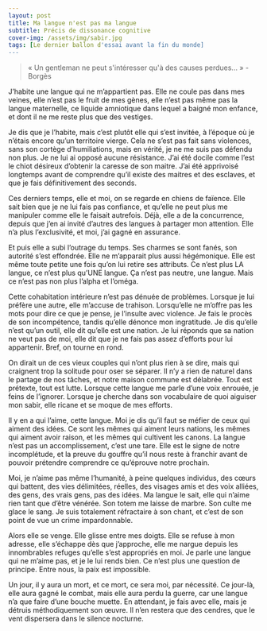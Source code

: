```yaml
---
layout: post
title: Ma langue n'est pas ma langue
subtitle: Précis de dissonance cognitive
cover-img: /assets/img/sabir.jpg
tags: [Le dernier ballon d'essai avant la fin du monde]
---
```


> « Un gentleman ne peut s'intéresser qu'à des causes perdues... » -	Borgès

J’habite une langue qui ne m’appartient pas. Elle ne coule pas dans mes veines, elle n’est pas le fruit de mes gènes, elle n’est pas même pas la langue maternelle, ce liquide amniotique dans lequel a baigné mon enfance, et dont il ne me reste plus que des vestiges.

Je dis que je l’habite, mais c’est plutôt elle qui s’est invitée, à l’époque où je n’étais encore qu’un territoire vierge. Cela ne s’est pas fait sans violences, sans son cortège d’humiliations, mais en vérité, je ne me suis pas défendu non plus. Je ne lui ai opposé aucune résistance. J’ai été docile comme l’est le chiot désireux d’obtenir la caresse de son maitre. J’ai été apprivoisé longtemps avant de comprendre qu’il existe des maitres et des esclaves, et que je fais définitivement des seconds.

Ces derniers temps, elle et moi, on se regarde en chiens de faïence. Elle sait bien que je ne lui fais pas confiance, et qu’elle ne peut plus me manipuler comme elle le faisait autrefois. Déjà, elle a de la concurrence, depuis que j’en ai invité d’autres des langues à partager mon attention. Elle n’a plus l’exclusivité, et moi, j’ai gagné en assurance. 

Et puis elle a subi l’outrage du temps. Ses charmes se sont fanés, son autorité s’est effondrée. Elle ne m’apparait plus aussi hégémonique. Elle est même toute petite une fois qu’on lui retire ses attributs. Ce n’est plus LA langue, ce n’est plus qu’UNE langue. Ça n’est pas neutre, une langue. Mais ce n’est pas non plus l’alpha et l’oméga.

Cette cohabitation intérieure n’est pas dénuée de problèmes. Lorsque je lui préfère une autre, elle m’accuse de trahison. Lorsqu’elle ne m’offre pas les mots pour dire ce que je pense, je l’insulte avec violence. Je fais le procès de son incompétence, tandis qu’elle dénonce mon ingratitude. Je dis qu’elle n’est qu’un outil, elle dit qu’elle est une nation. Je lui réponds que sa nation ne veut pas de moi, elle dit que je ne fais pas assez d’efforts pour lui appartenir. Bref, on tourne en rond.

On dirait un de ces vieux couples qui n’ont plus rien à se dire, mais qui craignent trop la solitude pour oser se séparer. Il n’y a rien de naturel dans le partage de nos tâches, et notre maison commune est délabrée. Tout est prétexte, tout est lutte. Lorsque cette langue me parle d’une voix enrouée, je feins de l’ignorer. Lorsque je cherche dans son vocabulaire de quoi aiguiser mon sabir, elle ricane et se moque de mes efforts.

Il y en a qui l’aime, cette langue. Moi je dis qu’il faut se méfier de ceux qui aiment des idées. Ce sont les mêmes qui aiment leurs nations, les mêmes qui aiment avoir raison, et les mêmes qui cultivent les canons. La langue n’est pas un accomplissement, c’est une tare. Elle est le signe de notre incomplétude, et la preuve du gouffre qu’il nous reste à franchir avant de pouvoir prétendre comprendre ce qu’éprouve notre prochain.

Moi, je n’aime pas même l’humanité, à peine quelques individus, des cœurs qui battent, des vies délimitées, réelles, des visages amis et des voix alliées, des gens, des vrais gens, pas des idées. Ma langue le sait, elle qui n’aime rien tant que d’être vénérée. Son totem me laisse de marbre. Son culte me glace le sang. Je suis totalement réfractaire à son chant, et c’est de son point de vue un crime impardonnable.

Alors elle se venge. Elle glisse entre mes doigts. Elle se refuse à mon adresse, elle s’échappe dès que j’approche, elle me nargue depuis les innombrables refuges qu’elle s’est appropriés en moi. Je parle une langue qui ne m’aime pas, et je le lui rends bien. Ce n’est plus une question de principe. Entre nous, la paix est impossible.

Un jour, il y aura un mort, et ce mort, ce sera moi, par nécessité. Ce jour-là, elle aura gagné le combat, mais elle aura perdu la guerre, car une langue n’a que faire d’une bouche muette. En attendant, je fais avec elle, mais je détruis méthodiquement son œuvre. Il n’en restera que des cendres, que le vent dispersera dans le silence nocturne.
